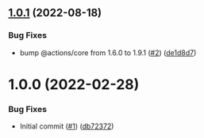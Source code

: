 ## [1.0.1](https://github.com/catalystsquad/action-branch-protection-bot/compare/v1.0.0...v1.0.1) (2022-08-18)


### Bug Fixes

* bump @actions/core from 1.6.0 to 1.9.1 ([#2](https://github.com/catalystsquad/action-branch-protection-bot/issues/2)) ([de1d8d7](https://github.com/catalystsquad/action-branch-protection-bot/commit/de1d8d7342da1acbf2e25842f4b7a345557a4922))

# 1.0.0 (2022-02-28)


### Bug Fixes

* Initial commit ([#1](https://github.com/catalystsquad/action-branch-protection-bot/issues/1)) ([db72372](https://github.com/catalystsquad/action-branch-protection-bot/commit/db723725a026489d088cd0f7ed5175984d51bdd1))
